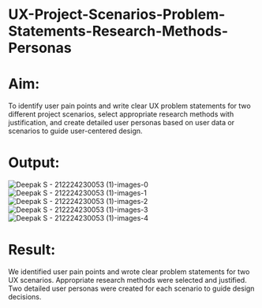 # UX-Project-Scenarios-Problem-Statements-Research-Methods-Personas

# Aim:
To identify user pain points and write clear UX problem statements for two different project scenarios, select appropriate research methods with justification, and create detailed user personas based on user data or scenarios to guide user-centered design.

# Output:

![Deepak S - 212224230053 (1)-images-0](https://github.com/user-attachments/assets/bc386062-b5e1-496c-ab72-0eed68bef4bf)
![Deepak S - 212224230053 (1)-images-1](https://github.com/user-attachments/assets/7f15390e-e3c8-404f-a7f7-6b4fe8d268d4)
![Deepak S - 212224230053 (1)-images-2](https://github.com/user-attachments/assets/d81cdbee-16e5-4fa3-bac5-32a30a1007db)
![Deepak S - 212224230053 (1)-images-3](https://github.com/user-attachments/assets/641bbb2c-3ef7-4959-8ea6-5c94b6bdc862)
![Deepak S - 212224230053 (1)-images-4](https://github.com/user-attachments/assets/bf97b8ab-6cde-47b0-95f3-8ccf771c2291)

# Result:
We identified user pain points and wrote clear problem statements for two UX scenarios. Appropriate research methods were selected and justified. Two detailed user personas were created for each scenario to guide design decisions.
